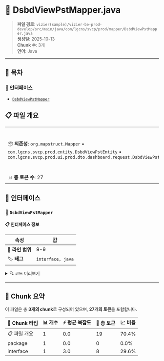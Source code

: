 # 📄 DsbdViewPstMapper.java

> **파일 경로**: `vizier(sample)/vizier-be-prod-develop/src/main/java/com/lgcns/svcp/prod/mapper/DsbdViewPstMapper.java`  
> **생성일**: 2025-10-13  
> **Chunk 수**: 3개  
> **언어**: Java
---

## 📑 목차

### 🔌 인터페이스
- [`DsbdViewPstMapper`](#interface-dsbdviewpstmapper)


## 📋 파일 개요

| | |
|--|--|
| 📦 **의존성**: `org.mapstruct.Mapper` • `com.lgcns.svcp.prod.entity.DsbdViewPstEntity` • `com.lgcns.svcp.prod.ui.prod.dto.dashboard.request.DsbdViewPstRequest` | ⚡ **총 복잡도**: 3 |
| 📊 **총 토큰 수**: 27 |  |




## 🔌 인터페이스

### <a id="interface-dsbdviewpstmapper"></a>🔌 `DsbdViewPstMapper`


#### 📋 인터페이스 정보

| 속성 | 값 |
|------|----|
| 📍 **라인 범위** | 9-9 |
| 🏷️ **태그** | `interface, java` |
<details>
<summary>🔍 코드 미리보기</summary>

```java
public interface DsbdViewPstMapper {
	DsbdViewPstEntity requestToEntity(DsbdViewPstRequest request);
}...
```

**Chunk 정보**
- 🆔 **ID**: `f6d5ac6478a7`
- 📊 **토큰**: 8

</details>

---




## 🧩 Chunk 요약

이 파일은 총 **3개의 chunk**로 구성되어 있으며, **27개의 토큰**을 포함합니다.

| 🧩 Chunk 타입 | 📊 개수 | ⚡ 평균 복잡도 | 📝 총 토큰 | 📈 비율 |
|---------------|--------|-------------|----------|--------|
| 📋 파일 개요 | 1 | 0.0 | 19 | 70.4% |
| package | 1 | 0.0 | 0 | 0.0% |
| interface | 1 | 3.0 | 8 | 29.6% |

